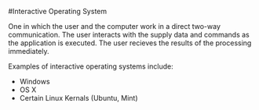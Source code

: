 #Interactive Operating System

One in which the user and the computer work in a direct two-way communication. The user interacts with the supply data
and commands as the application is executed. The user recieves the results of the processing immediately. 

Examples of interactive operating systems include:

- Windows
- OS X
- Certain Linux Kernals (Ubuntu, Mint)

